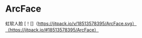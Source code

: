 # ArcFace
虹软人脸
[！[]（https://jitpack.io/v/18513578395/ArcFace.svg）（https://jitpack.io/#18513578395/ArcFace）
